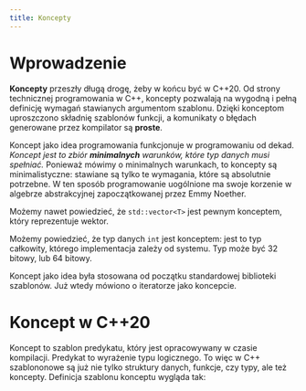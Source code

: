 ```yaml
---
title: Koncepty
---
```


# Wprowadzenie

**Koncepty** przeszły długą drogę, żeby w końcu być w C++20.  Od
strony technicznej programowania w C++, koncepty pozwalają na wygodną
i pełną definicję wymagań stawianych argumentom szablonu.  Dzięki
konceptom uproszczono składnię szablonów funkcji, a komunikaty o
błędach generowane przez kompilator są **proste**.

Koncept jako idea programowania funkcjonuje w programowaniu od dekad.
*Koncept jest to zbiór **minimalnych** warunków, które typ danych musi
spełniać.* Ponieważ mówimy o minimalnych warunkach, to koncepty są
minimalistyczne: stawiane są tylko te wymagania, które są absolutnie
potrzebne.  W ten sposób programowanie uogólnione ma swoje korzenie w
algebrze abstrakcyjnej zapoczątkowanej przez Emmy Noether.

Możemy nawet powiedzieć, że `std::vector<T>` jest pewnym konceptem,
który reprezentuje wektor.

Możemy powiedzieć, że typ danych `int` jest konceptem: jest to typ
całkowity, którego implementacja zależy od systemu.  Typ może być 32
bitowy, lub 64 bitowy.

Koncept jako idea była stosowana od początku standardowej biblioteki
szablonów.  Już wtedy mówiono o iteratorze jako koncepcie.

# Koncept w C++20

Koncept to szablon predykatu, który jest opracowywany w czasie
kompilacji.  Predykat to wyrażenie typu logicznego.  To więc w C++
szablononowe są już nie tylko struktury danych, funkcje, czy typy, ale
też koncepty.  Definicja szablonu konceptu wygląda tak:




<!-- LocalWords: expr -->
<!-- LocalWords: lvalue lvalues rvalue -->
<!-- LocalWords: rvalue -->

<!-- LocalWords: deklaratora -->
<!-- LocalWords: deklaratorem -->

<!-- LocalWords: inicjalizowana -->
<!-- LocalWords: inicjalizowaną -->
<!-- LocalWords: inicjalizowane -->
<!-- LocalWords: inicjalizującego -->
<!-- LocalWords: inicjalizującym -->

<!-- LocalWords: wyoptymalizowana -->
<!-- LocalWords: wyoptymalizowane -->
<!-- LocalWords: wyoptymalizowanie -->

<!-- LocalWords: zainicjalizowana -->
<!-- LocalWords: zainicjalizowaną -->
<!-- LocalWords: zainicjalizowane -->

<!-- LocalWords: binds -->
<!-- LocalWords: nullptr -->
<!-- LocalWords: object -->
<!-- LocalWords: overload -->
<!-- LocalWords: name names -->
<!-- LocalWords: member -->
<!-- LocalWords: move -->
<!-- LocalWords: reference references -->
<!-- LocalWords: refer refers -->
<!-- LocalWords: resolution -->
<!-- LocalWords: title -->
